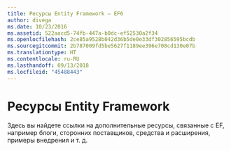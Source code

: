 ```yaml
---
title: Ресурсы Entity Framework — EF6
author: divega
ms.date: 10/23/2016
ms.assetid: 522aacd5-74fb-447a-b0dc-ef52530a2f34
ms.openlocfilehash: 2ce85a9528b042d36b5de0e33df302856595bcdb
ms.sourcegitcommit: 2b787009fd5be5627f1189ee396e708cd130e07b
ms.translationtype: HT
ms.contentlocale: ru-RU
ms.lasthandoff: 09/13/2018
ms.locfileid: "45488443"
---
```

# <a name="entity-framework-resources"></a>Ресурсы Entity Framework
Здесь вы найдете ссылки на дополнительные ресурсы, связанные с EF, например блоги, сторонних поставщиков, средства и расширения, примеры внедрения и т. д.
